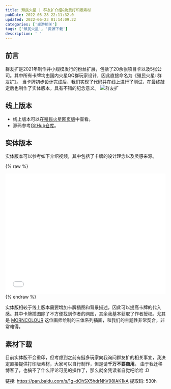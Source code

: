 ```yaml
---
title: 殖民火星 | 群友扩介绍&免费打印版素材
pubDate: 2022-05-28 22:11:32.0
updated: 2022-06-23 01:14:09.22
categories: ['桌游相关']
tags: ['殖民火星', '资源下载']
description: ' '
---
```


## 前言

群友扩是2021年制作并小规模发行的粉丝扩展，包括了20余张项目卡以及5张公司。其中所有卡牌均由国内火星QQ群玩家设计，因此直接命名为《殖民火星: 群友扩》。
当卡牌初步设计完成后，我们实现了代码并在线上进行了测试，在最终敲定后也制作了实体版本，具有不错的纪念意义。
![群友扩](https://ender-picgo.oss-cn-shenzhen.aliyuncs.com/img/%E7%BE%A4%E5%8F%8B%E6%89%A9hd.jpg)

## 线上版本

- 线上版本可以在[殖民火星网页版](http://www.jaing.me/)中查看。
- 源码参考[GitHub仓库](https://github.com/jaingw/terraforming-mars)。

## 实体版本

实体版本可以参考如下介绍视频，其中包括了卡牌的设计理念以及灵感来源。

{% raw %}
<div style="position: relative; width: 100%; height: 0; padding-bottom: 75%;">
<iframe src="//player.bilibili.com/player.html?aid=889898510&bvid=BV1uP4y1s7re&cid=392796740&page=1" scrolling="no" border="0" frameborder="no" framespacing="0" allowfullscreen="true" style="position: absolute; width: 100%; height: 100%; Left: 0; top: 0;" ></iframe></div>
{% endraw %}

实体版相较于线上版本需要增加卡牌插图和背景描述，因此可以提高卡牌的代入感。其中卡牌插图除了不方便找到作者的网图，其余我基本获取了作者授权。尤其是 [MORNCOLOUR](https://weibo.com/n/MORNCOLOUR) 这位画师绘制的三体系列插画，和我们的主题性非常契合，非常难得。

## 素材下载

目前实体版不会重印，但考虑到之前有挺多玩家向我询问群友扩的相关事宜，我决定直接提供打印版素材，大家可以自行制作，但是请**千万不要商用**。
由于我迁移博客了，也搞不了什么评论可见的操作了，那么就全凭读者自觉吧哈哈 :D

链接: https://pan.baidu.com/s/1g-dOhSX5hdrNhV98IAK1kA
提取码: 530h
